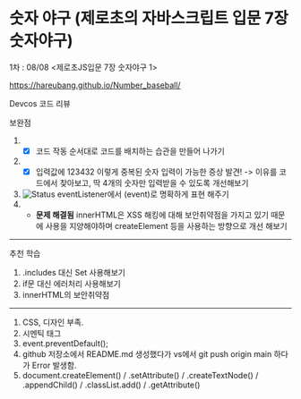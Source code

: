 # 숫자 야구 (제로초의 자바스크립트 입문 7장 숫자야구)

1차 : 08/08 <제로초JS입문 7장 숫자야구 1>

https://hareubang.github.io/Number_baseball/

Devcos 코드 리뷰

보완점

1. -[x] 코드 작동 순서대로 코드를 배치하는 습관을 만들어 나가기
2. -[x] 입력값에 123432 이렇게 중복된 숫자 입력이 가능한 증상 발견! -> 이유를 코드에서 찾아보고, 딱 4개의 숫자만 입력받을 수 있도록 개선해보기
3. ![Status](https://img.shields.io/badge/status-solved-green) eventListener에서 (event)로 명확하게 표현 해주기
4. - **문제 해결됨** innerHTML은 XSS 해킹에 대해 보안취약점을 가지고 있기 때문에 사용을 지양해야하며 createElement 등을 사용하는 방향으로 개선 해보기

---

추천 학습

1. .includes 대신 Set 사용해보기
2. if문 대신 에러처리 사용해보기
3. innerHTML의 보안취약점

---

1. CSS, 디자인 부족.
2. 시멘틱 태그
3. event.preventDefault();
4. github 저장소에서 README.md 생성했다가 vs에서 git push origin main 하다가 Error 발생함.
5. document.createElement() / .setAttribute() / .createTextNode() / .appendChild() / .classList.add() / .getAttribute()
